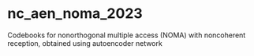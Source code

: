 # nc_aen_noma_2023
Codebooks for nonorthogonal multiple access (NOMA) with noncoherent reception, obtained using autoencoder network
